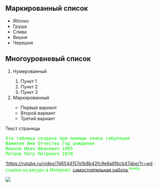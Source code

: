 <html>
<head>
<link src="my.css" rel="sylesheet">
</head>
<body> <I"am color=red; font-size: 34px>
<H2>Маркированный список</H2>
<ul type=’circle’>
<li>Яблоко</li>
<li type=’disk’>Груша</li>
<li>Слива</li>
<li type=’square’>Вишня</li>
<li>Черешня</li>
</ul><H2>Многоуровневый список</H2>
<ol>
<li>Нумерованный</li>
<ol>
<li>Пункт 1</li>
<li>Пункт 2</li>
<li>Пункт 3</li>
</ol>
<li>Маркированный</li>
<ul>
<li>Первый вариант</li>
<li>Второй вариант</li>
<li>Третий вариант</li>
</ul>
</ol>
Текст страницы 
<font color=’#FF0000’></fon>
<pre>
Эта таблица создана при помощи знака табуляции
Фамилия Имя Отчество Год рождения
Иванов Иван Иванович 1985
Петров Петр Петрович 1878
</pre>
<font color=’red’></font><p> 
<A HREF=’https://rutube.ru/video/7d6544157e1b8b42fc9e8a6fbcb47abe/?r=wd’>’https://rutube.ru/video/7d6544157e1b8b42fc9e8a6fbcb47abe/?r=wd</A> - ссылка на ресурс в Интернет.
 <A HREF=’INDEX2.HTML’ target=’_blank’>самостоятельная работа </A>
<sup>конец.</sup></p>
<img src="pngl.jpg">
</body>
</html>
